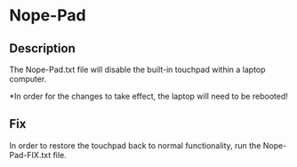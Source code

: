 # Nope-Pad

## Description

The Nope-Pad.txt file will disable the built-in touchpad within a laptop computer.

*In order for the changes to take effect, the laptop will need to be rebooted!

## Fix

In order to restore the touchpad back to normal functionality, run the Nope-Pad-FIX.txt file.
